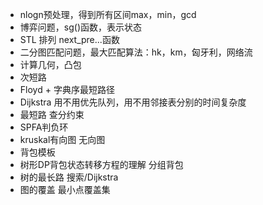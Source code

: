 * nlogn预处理，得到所有区间max，min，gcd
* 博弈问题，sg()函数，表示状态
* STL 排列 next_pre...函数
* 二分图匹配问题，最大匹配算法：hk，km，匈牙利，网络流
* 计算几何，凸包
* 次短路
* Floyd + 字典序最短路径
* Dijkstra 用不用优先队列，用不用邻接表分别的时间复杂度
* 最短路 查分约束
* SPFA判负环
* kruskal有向图 无向图
* 背包模板
* 树形DP背包状态转移方程的理解 分组背包
* 树的最长路 搜索/Dijkstra
* 图的覆盖 最小点覆盖集